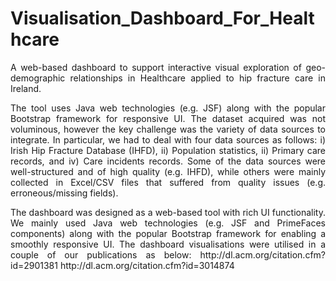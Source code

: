 # Visualisation_Dashboard_For_Healthcare
<p style="margin-top: 5px;" align="justify">
A web-based dashboard to support interactive visual exploration of geo-demographic relationships in Healthcare applied to hip fracture care in Ireland.
</p>
<p style="margin-top: 5px;" align="justify">
The tool uses Java web technologies (e.g. JSF) along with the popular Bootstrap framework for responsive UI.
The dataset acquired was not voluminous, however the key challenge was the variety of data sources to integrate. In particular, we had to deal with four data sources as follows: i) Irish Hip Fracture Database (IHFD), ii) Population statistics, ii) Primary care records, and iv) Care incidents records. Some of the data sources were well-structured and of high quality (e.g. IHFD), while others were mainly collected in Excel/CSV files that suffered from quality issues (e.g. erroneous/missing fields).
</p>
<p style="margin-top:5px;" align="justify">
The dashboard was designed as a web-based tool with rich UI functionality. We mainly used Java web technologies (e.g. JSF and PrimeFaces components) along with the popular Bootstrap framework for enabling a smoothly responsive UI. The dashboard visualisations were utilised in a couple of our publications as below:
http://dl.acm.org/citation.cfm?id=2901381
http://dl.acm.org/citation.cfm?id=3014874
</p>
